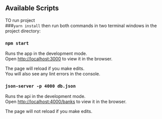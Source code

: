 ## Available Scripts

TO run project<br>
 ###`yarn install`
then run both commands in two terminal windows in the project directory:

### `npm start`

Runs the app in the development mode.<br>
Open [http://localhost:3000](http://localhost:3000) to view it in the browser.

The page will reload if you make edits.<br>
You will also see any lint errors in the console.

### `json-server -p 4000 db.json`

Runs the api in the development mode.<br>
Open [http://localhost:4000/banks](http://localhost:4000) to view it in the browser.

The page will not reload if you make edits.<br>



